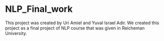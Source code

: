 # NLP_Final_work

This project was created by Uri Amiel and Yuval Israel Adir.
We created this project as a final project of NLP course that was given in Reicheman University.
